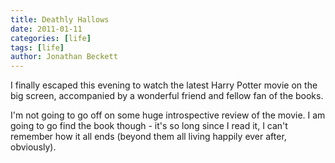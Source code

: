 ```yaml
---
title: Deathly Hallows
date: 2011-01-11
categories: [life]
tags: [life]
author: Jonathan Beckett
---
```


I finally escaped this evening to watch the latest Harry Potter movie on the big screen, accompanied by a wonderful friend and fellow fan of the books.

I'm not going to go off on some huge introspective review of the movie. I am going to go find the book though - it's so long since I read it, I can't remember how it all ends (beyond them all living happily ever after, obviously).